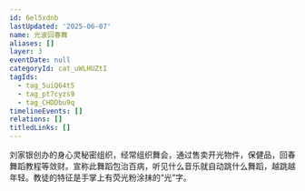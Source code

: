 ```yaml
---
id: 6el5xdnb
lastUpdated: '2025-06-07'
name: 光波回春舞
aliases: []
layer: 3
eventDate: null
categoryId: cat_uWLHUZtI
tagIds:
  - tag_5uiQ64t5
  - tag_pt7cyzs9
  - tag_CHDDbu9q
timelineEvents: []
relations: []
titledLinks: []
---
```

刘家银创办的身心灵秘密组织，经常组织舞会，通过售卖开光物件，保健品，回春舞蹈教程等敛财。宣称此舞蹈包治百病，听见什么音乐就自动跳什么舞蹈，越跳越年轻。教徒的特征是手掌上有荧光粉涂抹的“光”字。
